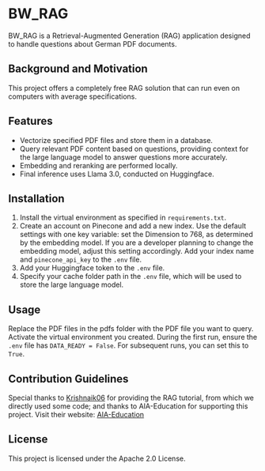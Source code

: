 # BW_RAG

BW_RAG is a Retrieval-Augmented Generation (RAG) application designed to handle questions about German PDF documents.

## Background and Motivation

This project offers a completely free RAG solution that can run even on computers with average specifications.

## Features

- Vectorize specified PDF files and store them in a database.
- Query relevant PDF content based on questions, providing context for the large language model to answer questions more accurately.
- Embedding and reranking are performed locally.
- Final inference uses Llama 3.0, conducted on Huggingface.

## Installation

1. Install the virtual environment as specified in `requirements.txt`.
2. Create an account on Pinecone and add a new index. Use the default settings with one key variable: set the Dimension to 768, as determined by the embedding model. If you are a developer planning to change the embedding model, adjust this setting accordingly. Add your index name and `pinecone_api_key` to the `.env` file.
3. Add your Huggingface token to the `.env` file.
4. Specify your cache folder path in the `.env` file, which will be used to store the large language model.

## Usage

Replace the PDF files in the pdfs folder with the PDF file you want to query. Activate the virtual environment you created. During the first run, ensure the `.env` file has `DATA_READY = False`. For subsequent runs, you can set this to `True`.

## Contribution Guidelines

Special thanks to [Krishnaik06](https://github.com/krishnaik06/Complete-Langchain-Tutorials) for providing the RAG tutorial, from which we directly used some code; and thanks to AIA-Education for supporting this project. Visit their website: [AIA-Education](https://www.aia-edu.de/)

## License

This project is licensed under the Apache 2.0 License.
